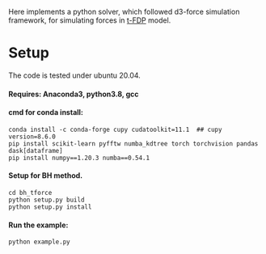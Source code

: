 Here implements a python solver, which followed d3-force simulation framework, for simulating forces in [t-FDP](#) model. 
# Setup

The code is tested under ubuntu 20.04.
#### Requires: Anaconda3, python3.8, gcc

#### cmd for conda install:
```
conda install -c conda-forge cupy cudatoolkit=11.1  ## cupy version=8.6.0
pip install scikit-learn pyfftw numba_kdtree torch torchvision pandas dask[dataframe]
pip install numpy==1.20.3 numba==0.54.1
```


#### Setup for BH method.
```
cd bh_tforce
python setup.py build
python setup.py install
```

#### Run the example:

```
python example.py
```
